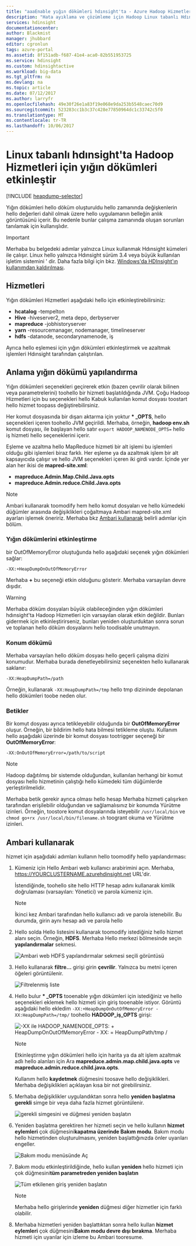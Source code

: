 ```yaml
---
title: "aaaEnable yığın dökümleri hdınsight'ta - Azure Hadoop Hizmetleri için | Microsoft Docs"
description: "Hata ayıklama ve çözümleme için Hadoop Linux tabanlı Hdınsight kümeleri Hizmetleri'nden yığın dökümleri etkinleştirin."
services: hdinsight
documentationcenter: 
author: Blackmist
manager: jhubbard
editor: cgronlun
tags: azure-portal
ms.assetid: 8f151adb-f687-41e4-aca0-82b551953725
ms.service: hdinsight
ms.custom: hdinsightactive
ms.workload: big-data
ms.tgt_pltfrm: na
ms.devlang: na
ms.topic: article
ms.date: 07/12/2017
ms.author: larryfr
ms.openlocfilehash: 49e30f26e1a83f19e068e9da253b5548caec70d9
ms.sourcegitcommit: 523283cc1b3c37c428e77850964dc1c33742c5f0
ms.translationtype: MT
ms.contentlocale: tr-TR
ms.lasthandoff: 10/06/2017
---
```

# <a name="enable-heap-dumps-for-hadoop-services-on-linux-based-hdinsight"></a>Linux tabanlı hdınsight'ta Hadoop Hizmetleri için yığın dökümleri etkinleştir

[!INCLUDE [heapdump-selector](../../includes/hdinsight-selector-heap-dump.md)]

Yığın dökümleri hello döküm oluşturuldu hello zamanında değişkenlerin hello değerleri dahil olmak üzere hello uygulamanın belleğin anlık görüntüsünü içerir. Bu nedenle bunlar çalışma zamanında oluşan sorunları tanılamak için kullanışlıdır.

> [!IMPORTANT]
> Merhaba bu belgedeki adımlar yalnızca Linux kullanmak Hdınsight kümeleri ile çalışır. Linux hello yalnızca Hdınsight sürüm 3.4 veya büyük kullanılan işletim sistemini ' dir. Daha fazla bilgi için bkz. [Windows'da HDInsight'ın kullanımdan kaldırılması](hdinsight-component-versioning.md#hdinsight-windows-retirement).

## <a name="whichServices"></a>Hizmetleri

Yığın dökümleri Hizmetleri aşağıdaki hello için etkinleştirebilirsiniz:

* **hcatalog** -tempelton
* **Hive** -hiveserver2, meta depo, derbyserver
* **mapreduce** -jobhistoryserver
* **yarn** -resourcemanager, nodemanager, timelineserver
* **hdfs** -datanode, secondarynamenode, iş

Ayrıca hello eşlemesi için yığın dökümleri etkinleştirmek ve azaltmak işlemleri Hdınsight tarafından çalıştırılan.

## <a name="configuration"></a>Anlama yığın dökümü yapılandırma

Yığın dökümleri seçenekleri geçirerek etkin (bazen çevrilir olarak bilinen veya parametrelerini) toohello bir hizmeti başlatıldığında JVM. Çoğu Hadoop Hizmetleri için bu seçenekleri hello Kabuk kullanılan komut dosyası toostart hello hizmet toopass değiştirebilirsiniz.

Her komut dosyasında bir dışarı aktarma için yoktur  **\* \_OPTS**, hello seçenekleri içeren toohello JVM geçirildi. Merhaba, örneğin, **hadoop env.sh** komut dosyası, ile başlayan hello satır `export HADOOP_NAMENODE_OPTS=` hello iş hizmeti hello seçeneklerini içerir.

Eşleme ve azaltma hello MapReduce hizmeti bir alt işlemi bu işlemleri olduğu gibi işlemleri biraz farklı. Her eşleme ya da azaltmak işlem bir alt kapsayıcıda çalışır ve hello JVM seçenekleri içeren iki girdi vardır. İçinde yer alan her ikisi de **mapred-site.xml**:

* **mapreduce.Admin.Map.Child.Java.opts**
* **mapreduce.Admin.reduce.Child.Java.opts**

> [!NOTE]
> Ambari kullanarak toomodify hem hello komut dosyaları ve hello kümedeki düğümler arasında değişiklikleri çoğaltmaya Ambari mapred-site.xml ayarları işlemek öneririz. Merhaba bkz [Ambari kullanarak](#using-ambari) belirli adımlar için bölüm.

### <a name="enable-heap-dumps"></a>Yığın dökümlerini etkinleştirme

bir OutOfMemoryError oluştuğunda hello aşağıdaki seçenek yığın dökümleri sağlar:

    -XX:+HeapDumpOnOutOfMemoryError

Merhaba  **+**  bu seçeneği etkin olduğunu gösterir. Merhaba varsayılan devre dışıdır.

> [!WARNING]
> Merhaba döküm dosyaları büyük olabileceğinden yığın dökümleri hdınsight'ta Hadoop Hizmetleri için varsayılan olarak etkin değildir. Bunları gidermek için etkinleştirirseniz, bunları yeniden oluşturduktan sonra sorun ve toplanan hello döküm dosyalarını hello toodisable unutmayın.

### <a name="dump-location"></a>Konum dökümü

Merhaba varsayılan hello döküm dosyası hello geçerli çalışma dizini konumudur. Merhaba burada denetleyebilirsiniz seçenekten hello kullanarak saklanır:

    -XX:HeapDumpPath=/path

Örneğin, kullanarak `-XX:HeapDumpPath=/tmp` hello tmp dizininde depolanan hello dökümleri toobe neden olur.

### <a name="scripts"></a>Betikler

Bir komut dosyası ayrıca tetikleyebilir olduğunda bir **OutOfMemoryError** oluşur. Örneğin, bir bildirim hello hata bilmesi tetikleme oluştu. Kullanım hello aşağıdaki üzerinde bir komut dosyası tootrigger seçeneği bir __OutOfMemoryError__:

    -XX:OnOutOfMemoryError=/path/to/script

> [!NOTE]
> Hadoop dağıtılmış bir sistemde olduğundan, kullanılan herhangi bir komut dosyası hello hizmetinin çalıştığı hello kümedeki tüm düğümlerde yerleştirilmelidir.
> 
> Merhaba betik gerekir ayrıca olması hello hesap Merhaba hizmeti çalışırken tarafından erişilebilir olduğundan ve sağlamalısınız bir konumda Yürütme izinleri. Örneğin, toostore komut dosyalarında isteyebilir `/usr/local/bin` ve `chmod go+rx /usr/local/bin/filename.sh` toogrant okuma ve Yürütme izinleri.

## <a name="using-ambari"></a>Ambari kullanarak

hizmet için aşağıdaki adımları kullanın hello toomodify hello yapılandırması:

1. Kümeniz için Hello Ambari web kullanıcı arabirimini açın. Merhaba, https://YOURCLUSTERNAME.azurehdinsight.net URL'dir.

    İstendiğinde, toohello site hello HTTP hesap adını kullanarak kimlik doğrulaması (varsayılan: Yönetici) ve parola kümeniz için.

   > [!NOTE]
   > İkinci kez Ambari tarafından hello kullanıcı adı ve parola istenebilir. Bu durumda, girin aynı hesap adı ve parola hello

2. Hello solda Hello listesini kullanarak toomodify istediğiniz hello hizmet alanı seçin. Örneğin, **HDFS**. Merhaba Hello merkezi bölmesinde seçin **yapılandırmalar** sekmesi.

    ![Ambari web HDFS yapılandırmalar sekmesi seçili görüntüsü](./media/hdinsight-hadoop-heap-dump-linux/serviceconfig.png)

3. Hello kullanarak **filtre...**  girişi girin **çevrilir**. Yalnızca bu metni içeren öğeleri görüntülenir.

    ![Filtrelenmiş liste](./media/hdinsight-hadoop-heap-dump-linux/filter.png)

4. Hello bulur  **\* \_OPTS** tooenable yığın dökümleri için istediğiniz ve hello seçenekleri eklemek hello hizmeti için giriş tooenable istiyor. Görüntü aşağıdaki hello ekledim `-XX:+HeapDumpOnOutOfMemoryError -XX:HeapDumpPath=/tmp/` toohello **HADOOP\_iş\_OPTS** girişi:

    ![-XX ile HADOOP_NAMENODE_OPTS: + HeapDumpOnOutOfMemoryError - XX: = HeapDumpPath/tmp /](./media/hdinsight-hadoop-heap-dump-linux/opts.png)

   > [!NOTE]
   > Etkinleştirme yığın dökümleri hello için harita ya da alt işlem azaltmak adlı hello alanları için Ara **mapreduce.admin.map.child.java.opts** ve **mapreduce.admin.reduce.child.java.opts**.

    Kullanım hello **kaydetmek** düğmesini toosave hello değişiklikleri. Merhaba değişiklikleri açıklayan kısa bir not girebilirsiniz.

5. Merhaba değişiklikler uygulandıktan sonra hello **yeniden başlatma gerekli** simge bir veya daha fazla hizmet görüntülenir.

    ![gerekli simgesini ve düğmesi yeniden başlatın](./media/hdinsight-hadoop-heap-dump-linux/restartrequiredicon.png)

6. Yeniden başlatma gerektiren her hizmeti seçin ve hello kullanın **hizmet eylemleri** çok düğmesini**kapatma üzerinde Bakım modu**. Bakım modu hello hizmetinden oluşturulmasını, yeniden başlattığınızda önler uyarıları engeller.

    ![Bakım modu menüsünde Aç](./media/hdinsight-hadoop-heap-dump-linux/maintenancemode.png)

7. Bakım modu etkinleştirildiğinde, hello kullan **yeniden** hello hizmeti için çok düğmesini**tüm parametreden yeniden başlatın**

    ![Tüm etkilenen giriş yeniden başlatın](./media/hdinsight-hadoop-heap-dump-linux/restartbutton.png)

   > [!NOTE]
   > Merhaba hello girişlerinde **yeniden** düğmesi diğer hizmetler için farklı olabilir.

8. Merhaba hizmetleri yeniden başlattıktan sonra hello kullan **hizmet eylemleri** çok düğmesini**Bakım modu devre dışı bırakma**. Merhaba hizmeti için uyarılar için izleme bu Ambari tooresume.

